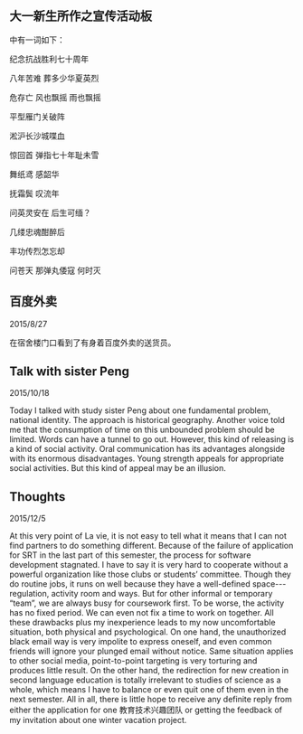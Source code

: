 ## 大一新生所作之宣传活动板
中有一词如下：

纪念抗战胜利七十周年

八年苦难 葬多少华夏英烈

危存亡 风也飘摇 雨也飘摇

平型雁门关破阵

淞沪长沙城喋血

惊回首 弹指七十年耻未雪

舞纸鸢 感韶华

抚霜鬓 叹流年

问英灵安在 后生可缅？

几缕忠魂酣醉后

丰功传烈怎忘却

问苍天 那弹丸倭寇 何时灭

## 百度外卖
2015/8/27

 在宿舍楼门口看到了有身着百度外卖的送货员。 

## Talk with sister Peng
2015/10/18

Today I talked with study sister Peng about one fundamental problem, national identity. The approach is historical geography. Another voice told me that the consumption of time on this unbounded problem should be limited. Words can have a tunnel to go out. However, this kind of releasing is a kind of social activity. Oral communication has its advantages alongside with its enormous disadvantages. Young strength appeals for appropriate social activities. But this kind of appeal may be an illusion.

## Thoughts
2015/12/5

At this very point of La vie, it is not easy to tell what it means that I can not find partners to do something different. Because of the failure of application for SRT in the last part of this semester, the process for software development stagnated. I have to say it is very hard to cooperate without a powerful organization like those clubs or students’ committee. Though they do routine jobs, it runs on well because they have a well-defined space---regulation, activity room and ways. But for other informal or temporary “team”, we are always busy for coursework first. To be worse, the activity has no fixed period. We can even not fix a time to work on together. All these drawbacks plus my inexperience leads to my now uncomfortable situation, both physical and psychological. On one hand, the unauthorized black email way is very impolite to express oneself, and even common friends will ignore your plunged email without notice. Same situation applies to other social media, point-to-point targeting is very torturing and produces little result. On the other hand, the redirection for new creation in second language education is totally irrelevant to studies of science as a whole, which means I have to balance or even quit one of them even in the next semester. All in all, there is little hope to receive any definite reply from either the application for one 教育技术兴趣团队 or getting the feedback of my invitation about one winter vacation project.

